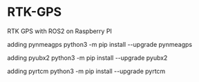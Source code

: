 # RTK-GPS
RTK GPS with ROS2 on Raspberry PI

adding pynmeagps
python3 -m pip install --upgrade pynmeagps

adding pyubx2
python3 -m pip install --upgrade pyubx2

adding pyrtcm
python3 -m pip install --upgrade pyrtcm
